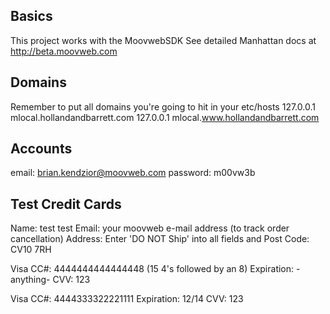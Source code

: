 ## Basics

This project works with the MoovwebSDK
See detailed Manhattan docs at http://beta.moovweb.com

## Domains
Remember to put all domains you're going to hit in your etc/hosts
  127.0.0.1 	mlocal.hollandandbarrett.com
  127.0.0.1 	mlocal.www.hollandandbarrett.com

## Accounts
email: brian.kendzior@moovweb.com
password: m00vw3b

## Test Credit Cards
Name: test test
Email: your moovweb e-mail address (to track order cancellation) 
Address: Enter 'DO NOT Ship' into all fields and
Post Code: CV10 7RH

Visa CC#: 4444444444444448 (15 4's followed by an 8)
Expiration: -anything-
CVV: 123

Visa CC#: 4444333322221111
Expiration: 12/14
CVV: 123
